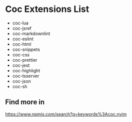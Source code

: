 # Coc Extensions List

- coc-lua
- coc-jsref
- coc-markdownlint
- coc-eslint
- coc-html
- coc-snippets
- coc-css
- coc-prettier
- coc-jest
- coc-highlight
- coc-tsserver
- coc-json
- coc-sh

## Find more in

<https://www.npmjs.com/search?q=keywords%3Acoc.nvim>


